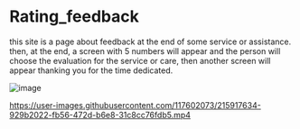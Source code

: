 # Rating_feedback
this site is a page about feedback at the end of some service or assistance. then, at the end, a screen with 5 numbers will appear and the person will choose the evaluation for the service or care, then another screen will appear thanking you for the time dedicated.

![image](https://user-images.githubusercontent.com/117602073/215917902-ce1d4523-fb7b-4c08-b058-13aecf5f4253.png)

https://user-images.githubusercontent.com/117602073/215917634-929b2022-fb56-472d-b6e8-31c8cc76fdb5.mp4
